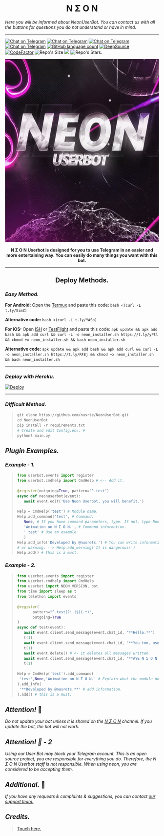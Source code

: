 
<h1 align="center">N Σ O N</h1>
<i>Here you will be informed about NeonUserBot.
You can contact us with all the buttons for questions you do not understand or have in mind.</i>



***

[![Chat on Telegram](https://img.shields.io/badge/Official%20Channel-Telegram-silver.svg?style=flat&logo=Telegram)](http://t.me/neonuserbot) [![Chat on Telegram](https://img.shields.io/badge/Official%20Support-Telegram-red.svg?style=flat&logo=Telegram)](http://t.me/neonsup) [![Chat on Telegram](https://img.shields.io/badge/Plugins-Telegram-gold.svg?style=flat&logo=Telegram)](http://t.me/neonplugin) [![Chat on Telegram](https://img.shields.io/badge/Neon%20Devs-Telegram-succes.svg?style=flat&logo=Telegram)](http://t.me/neondevs) [![GitHub language count](https://img.shields.io/github/languages/count/nusrte/NeonUserBot?color=red)](https://github.com/nusrte/NeonUserBot) [![DeepSource](https://deepsource.io/gh/nusrte/NeonUserBot.svg/?label=active+issues&show_trend=true)](https://deepsource.io/gh/nusrte/NeonUserBot/?ref=repository-badge) [![CodeFactor](https://www.codefactor.io/repository/github/nusrte/neonuserbot/badge)](https://www.codefactor.io/repository/github/nusrte/neonuserbot) ![Repo's Size](https://img.shields.io/github/repo-size/nusrte/neonuserbot?color=blue) ![](https://img.shields.io/github/forks/nusrte/neonuserbot?color=silver&logo=neon) ![Repo's Stars.](https://img.shields.io/github/stars/nusrte/neonuserbot?color=red)


<div align="center">
  <img src="photo/neonub.jpg" width="600" height="600">
</div>
<p align="center">
    <b>N Σ O N Userbot is designed for you to use Telegram in an easier and more entertaining way.
      You can easily do many things you want with this bot.</b>
</p>

*** 

</div>
<div align="center">
        <h2>Deploy Methods.</h2>
</div>


  
### _Easy Method._
**For Android:** Open the [Termux](https://play.google.com/store/apps/details?id=com.termux&hl=en_US&gl=US) and paste this code:
`bash <(curl -L t.ly/SimZ)`

**Alternative code:**
`bash <(curl -L t.ly/YASn)`
  
**For iOS:** Open [ISH](https://apps.apple.com/us/app/ish-shell/id1436902243) or [TestFlight](https://apps.apple.com/ru/app/testflight/id899247664) and paste this code: ```apk update && apk add bash && apk add curl && curl -L -o neon_installer.sh https://t.ly/yPtl && chmod +x neon_installer.sh && bash neon_installer.sh```

**Alternative code:** ```apk update && apk add bash && apk add curl && curl -L -o neon_installer.sh https://t.ly/RFEj && chmod +x neon_installer.sh && bash neon_installer.sh```

*** 

### _Deploy with Heroku._
[![Deploy](https://www.herokucdn.com/deploy/button.svg)](https://heroku.com/deploy?template=https://github.com/nusrte/NeonUserBot)

*** 

### _Difficult Method._
>```python
>git clone https://github.com/nusrte/NeonUserBot.git
>cd NeonUserBot
>pip install -r requirements.txt
># Create and edit Config.env. #
>python3 main.py
>```
## _Plugin Examples._
### _Example - 1._

>```python
>from userbot.events import register
>from userbot.cmdhelp import CmdHelp # <-- Add it.
>
>@register(outgoing=True, pattern="^.test")
>async def neonuserbot(event):
>    await event.edit('Use Neon Userbot, you will benefit.')
>
>Help = CmdHelp('test') # Module name.
>Help.add_command('test', # Command.
>    None, # If you have command parameters, type. If not, type None.
>    'Animation on N Σ O N.', # Command information.
>    '.test' # Use an example.
>    )
>Help.add_info('Developed by @nusrets.') # You can write information.
># or warning. --> Help.add_warning('It is dangerous!')
>Help.add() # this is a must.
>```
### _Example - 2._
>```python
>from userbot.events import register
>from userbot.cmdhelp import CmdHelp
>from userbot import NEON_VERSION, bot
>from time import sleep as t
>from telethon import events
>
>@register(
>        pattern="^.test(?: |$)(.*)",
>        outgoing=True
>)
>async def test(event):
>    await event.client.send_message(event.chat_id, "**Hello.**")
>    t(1)
>    await event.client.send_message(event.chat_id, "**You too, use N Σ O N.** 🧘🏻")
>    t(1)
>    await event.delete() # <- it deletes all messages written.
>    await event.client.send_message(event.chat_id, "**AYE N Σ O N 🤟🏻**") # and finally sends this message alone
>    t(1)
>
>Help = CmdHelp('test').add_command(
>  'test',None,'Animation on N Σ O N.' # Explain what the module does
>).add_info(
>  '**Developed by @nusrets.**' # add information.
>).add() # this is a must.
>```

## *Attention!* 📢
*Do not update your bot unless it is shared on the [N Σ O N](t.me/neonuserbot) channel. If you update the bot, the bot will not work.*


## *Attention! 📢 - 2*
*Using our User Bot may block your Telegram account. This is an open source project, you are responsible for everything you do. Therefore, the N Σ O N Userbot staff is not responsible. When using neon, you are considered to be accepting them.*  

## *Additional.* 🎴
*If you have any requests & complaints & suggestions, you can contact [our support team.](https://t.me/NeonSup)*

## *Credits.* 
><a href = 'https://github.com/nusrte/NeonUserBot/blob/master/CONTRIBUTING.md'>Touch here.</a>
